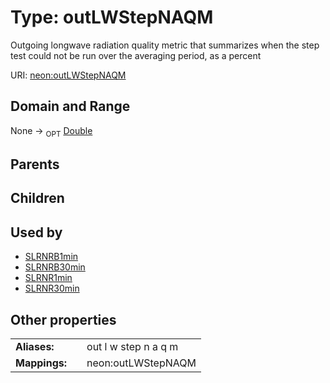 
# Type: outLWStepNAQM


Outgoing longwave radiation  quality metric that summarizes when the step test could not be run over the averaging period, as a percent

URI: [neon:outLWStepNAQM](https://data.neonscience.org/outLWStepNAQM)


## Domain and Range

None ->  <sub>OPT</sub> [Double](types/Double.md)

## Parents


## Children


## Used by

 * [SLRNRB1min](SLRNRB1min.md)
 * [SLRNRB30min](SLRNRB30min.md)
 * [SLRNR1min](SLRNR1min.md)
 * [SLRNR30min](SLRNR30min.md)

## Other properties

|  |  |  |
| --- | --- | --- |
| **Aliases:** | | out l w step n a q m |
| **Mappings:** | | neon:outLWStepNAQM |

